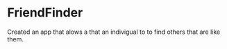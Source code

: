 # FriendFinder

Created an app that alows a that an indivigual to to find others that are like them.